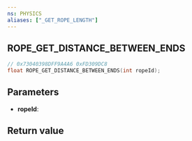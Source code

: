 ```yaml
---
ns: PHYSICS
aliases: ["_GET_ROPE_LENGTH"]
---
```

## ROPE_GET_DISTANCE_BETWEEN_ENDS

```c
// 0x73040398DFF9A4A6 0xFD309DC8
float ROPE_GET_DISTANCE_BETWEEN_ENDS(int ropeId);
```

## Parameters
* **ropeId**: 

## Return value
